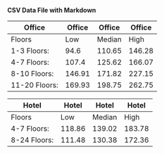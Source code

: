 
**CSV Data File with Markdown**

Office | Office | Office| Office
-----| ------ | -----| -----
Floors | Low	| Median | High
1-3 Floors:|	94.6 | 110.65 |	146.28
4-7 Floors:|	107.4 | 125.62 |	166.07
8-10 Floors:| 146.91 |	171.82 |	227.15
11-20 Floors:|	169.93 |	198.75 |	262.75

Hotel | Hotel | Hotel | Hotel
-----| ------ | ----- | -----
Floors | Low	| Median | High		
4-7 Floors:|	118.86 | 139.02 |	183.78
8-24 Floors:|	111.48 |	130.38 |	172.36


